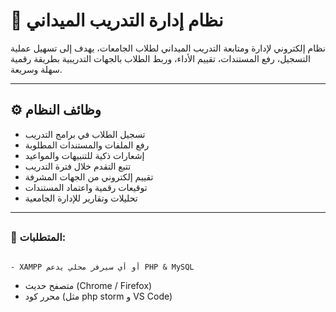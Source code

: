 # 🏫 نظام إدارة التدريب الميداني

نظام إلكتروني لإدارة ومتابعة التدريب الميداني لطلاب الجامعات، يهدف إلى تسهيل عملية التسجيل، رفع المستندات، تقييم الأداء، وربط الطلاب بالجهات التدريبية بطريقة رقمية سهلة وسريعة.

---

## ⚙️ وظائف النظام

- تسجيل الطلاب في برامج التدريب
- رفع الملفات والمستندات المطلوبة
- إشعارات ذكية للتنبيهات والمواعيد
- تتبع التقدم خلال فترة التدريب
- تقييم إلكتروني من الجهات المشرفة
- توقيعات رقمية واعتماد المستندات
- تحليلات وتقارير للإدارة الجامعية

---

##

### 🔧 المتطلبات:
                                                                                                                                                                                - XAMPP أو أي سيرفر محلي يدعم PHP & MySQL
- متصفح حديث (Chrome / Firefox)
- محرر كود (مثل php storm و VS Code)

